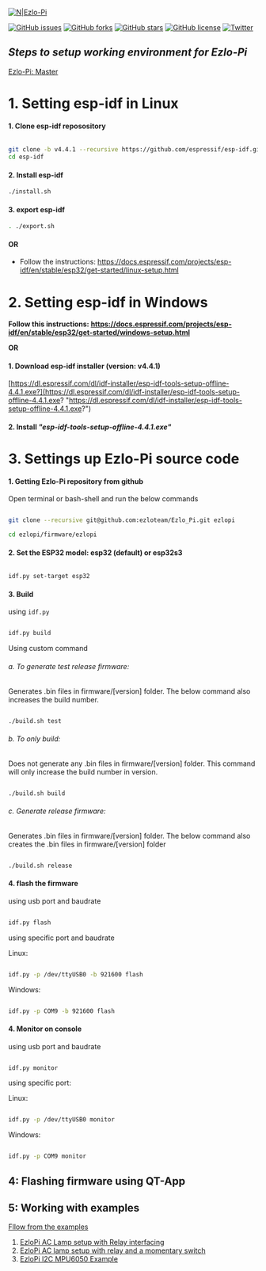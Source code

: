 
[![N|Ezlo-Pi](https://www.ezlopi.com/wp-content/uploads/2022/07/Logo.svg)](https://www.ezlopi.com/)

[![GitHub issues](https://img.shields.io/github/issues/ezloteam/Ezlo_Pi)](https://github.com/ezloteam/Ezlo_Pi/issues) [![GitHub forks](https://img.shields.io/github/forks/ezloteam/Ezlo_Pi)](https://github.com/ezloteam/Ezlo_Pi/network) [![GitHub stars](https://img.shields.io/github/stars/ezloteam/Ezlo_Pi)](https://github.com/ezloteam/Ezlo_Pi/stargazers) [![GitHub license](https://img.shields.io/github/license/ezloteam/Ezlo_Pi)](https://github.com/ezloteam/Ezlo_Pi/blob/master/LICENCE.txt) [![Twitter](https://img.shields.io/twitter/url?style=social)](https://twitter.com/intent/tweet?text=Wow:&url=https%3A%2F%2Fgithub.com%2Fezloteam%2FEzlo_Pi)


## _Steps to setup working environment for Ezlo-Pi_

[Ezlo-Pi: Master](https://github.com/ezloteam/Ezlo_Pi/tree/master)

  

# 1. Setting esp-idf in Linux

#### 1. Clone esp-idf reposository

```bash

git clone -b v4.4.1 --recursive https://github.com/espressif/esp-idf.git
cd esp-idf
```

#### 2. Install esp-idf

```bash
./install.sh
```

#### 3. export esp-idf

```bash
. ./export.sh
```

#### OR

- Follow the instructions: https://docs.espressif.com/projects/esp-idf/en/stable/esp32/get-started/linux-setup.html

# 2. Setting esp-idf in Windows

**Follow this instructions: https://docs.espressif.com/projects/esp-idf/en/stable/esp32/get-started/windows-setup.html**

**OR**

#### 1. Download esp-idf installer (version: v4.4.1)
[https://dl.espressif.com/dl/idf-installer/esp-idf-tools-setup-offline-4.4.1.exe?](https://dl.espressif.com/dl/idf-installer/esp-idf-tools-setup-offline-4.4.1.exe?  "https://dl.espressif.com/dl/idf-installer/esp-idf-tools-setup-offline-4.4.1.exe?")

#### 2. Install _"esp-idf-tools-setup-offline-4.4.1.exe"_

# 3. Settings up Ezlo-Pi source code

#### 1. Getting Ezlo-Pi repository from github

Open terminal or bash-shell and run the below commands

```bash

git clone --recursive git@github.com:ezloteam/Ezlo_Pi.git ezlopi

cd ezlopi/firmware/ezlopi

```

#### 2. Set the ESP32 model: esp32 (default) or esp32s3

```bash

idf.py set-target esp32

```

#### 3. Build

using ```idf.py```

```bash

idf.py build

```

Using custom command

###### a. To generate test release firmware:

Generates .bin files in firmware/[version] folder. The below command also increases the build number.

```bash

./build.sh test

```

###### b. To only build:

Does not generate any .bin files in firmware/[version] folder. This command will only increase the build number in version.

```bash

./build.sh build

```

###### c. Generate release firmware:

Generates .bin files in firmware/[version] folder. The below command also creates the .bin files in firmware/[version] folder

```bash

./build.sh release

```

#### 4. flash the firmware

using usb port and baudrate

```bash

idf.py flash

```

using specific port and baudrate

Linux:

```bash

idf.py -p /dev/ttyUSB0 -b 921600 flash

```

Windows:

```bash

idf.py -p COM9 -b 921600 flash

```

#### 4. Monitor on console

using usb port and baudrate

```bash

idf.py monitor

```

using specific port:

Linux:

```bash

idf.py -p /dev/ttyUSB0 monitor

```

Windows:

```bash

idf.py -p COM9 monitor

```

## 4: Flashing firmware using QT-App

## 5: Working with examples

[Fllow from the examples](https://www.ezlopi.com/examples/)
1. [EzloPi AC Lamp setup with Relay interfacing​](https://www.ezlopi.com/examples/relay-circuitry-and-lamp-circuit-setup/)
2. [EzloPi AC lamp setup with relay and a momentary switch](https://www.ezlopi.com/examples/ezlopi-ac-lamp-setup-with-relay-and-a-momentary-switch/)
3. [EzloPi I2C MPU6050 Example](https://www.ezlopi.com/examples/ezlopi-i2c-mpu6050-example/)